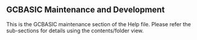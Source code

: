 <div class="section">

<div class="titlepage">

<div>

<div>

<span id="gcbasic_maintenance_and_development"></span>GCBASIC Maintenance and Development
------------------------------------------------------------------------------------------

</div>

</div>

</div>

This is the GCBASIC maintenance section of the Help file. Please refer
the sub-sections for details using the contents/folder view.

</div>
